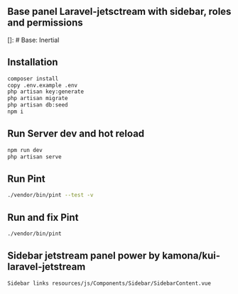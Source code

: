 ## Base panel Laravel-jetsctream with sidebar, roles and permissions

[]: # Base: Inertial

## Installation

```bash
composer install
copy .env.example .env
php artisan key:generate
php artisan migrate
php artisan db:seed
npm i

```

## Run Server dev and hot reload

```bash
npm run dev
php artisan serve
```

## Run Pint

```bash
./vendor/bin/pint --test -v 
```

## Run and fix Pint

```bash
./vendor/bin/pint
```

## Sidebar jetstream panel power by kamona/kui-laravel-jetstream

```bash
Sidebar links resources/js/Components/Sidebar/SidebarContent.vue
```

